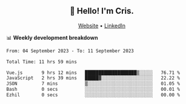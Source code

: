 
<h2 align="center">👋 Hello! I'm Cris.</h2>
<p align="center">
  <a href="https://www.criscunas.dev">Website</a> •
  <a href="https://www.linkedin.com/in/cristophercunas/">LinkedIn</a> 
</p>


📊 **Weekly development breakdown**
<!--START_SECTION:waka-->

```txt
From: 04 September 2023 - To: 11 September 2023

Total Time: 11 hrs 59 mins

Vue.js       9 hrs 12 mins   ███████████████████▒░░░░░   76.71 %
JavaScript   2 hrs 39 mins   █████▓░░░░░░░░░░░░░░░░░░░   22.22 %
JSON         7 mins          ▒░░░░░░░░░░░░░░░░░░░░░░░░   01.05 %
Bash         0 secs          ░░░░░░░░░░░░░░░░░░░░░░░░░   00.01 %
Ezhil        0 secs          ░░░░░░░░░░░░░░░░░░░░░░░░░   00.00 %
```

<!--END_SECTION:waka-->
